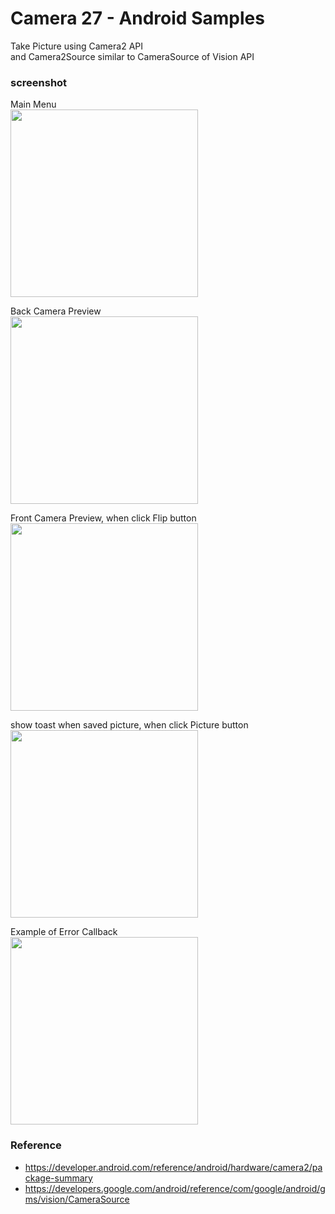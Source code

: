 Camera 27 - Android Samples
===============

Take Picture using  Camera2 API <br/>
 and Camera2Source similar to CameraSource of Vision API <br/>

### screenshot <br/>
Main Menu <br/>
<image src="https://raw.githubusercontent.com/ohwada/Android_Samples/master/Camera27/screenshot/camera27_main.png" width="300" /><br/>

Back Camera Preview <br/>
<image src="https://raw.githubusercontent.com/ohwada/Android_Samples/master/Camera27/screenshot/camera27_picture_preview_back.pngcamera27_picture_preview_back.png" width="300" /><br/>

Front Camera Preview, when click Flip button <br/>
<image src="https://raw.githubusercontent.com/ohwada/Android_Samples/master/Camera27/screenshot/camera27_picture_preview_front.png" width="300" /><br/>

show toast when saved picture, when click Picture button  <br/>
<image src="https://raw.githubusercontent.com/ohwada/Android_Samples/master/Camera27/screenshot/camera27_picture_saved.png" width="300" /><br/>

Example of Error Callback  <br/>
<image src="https://raw.githubusercontent.com/ohwada/Android_Samples/master/Camera27/screenshot/camera27_picture_error_callback.png" width="300" /><br/>


### Reference <br/>
- https://developer.android.com/reference/android/hardware/camera2/package-summary
- https://developers.google.com/android/reference/com/google/android/gms/vision/CameraSource

